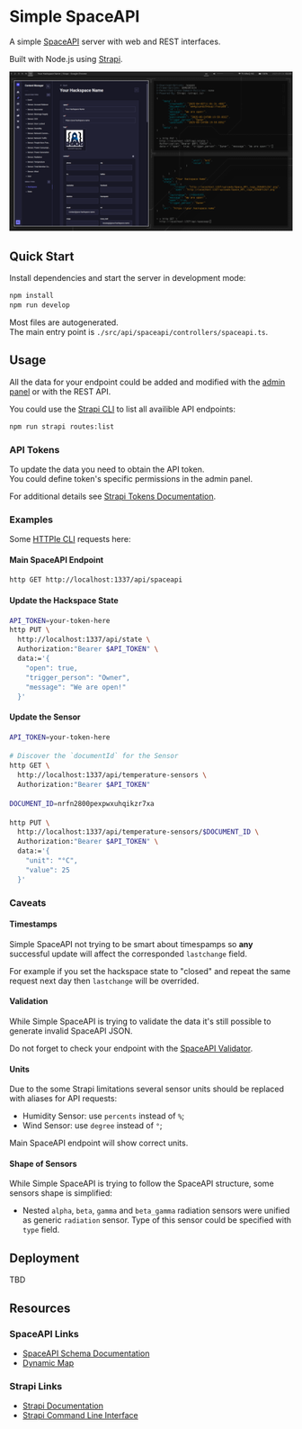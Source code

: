 # Simple SpaceAPI

A simple [SpaceAPI](https://spaceapi.io/) server with web and REST interfaces.

Built with Node.js using [Strapi](https://github.com/strapi/strapi).

![Screenshot](/docs/images/screenshot-main.png?raw=true)

## Quick Start

Install dependencies and start the server in development mode:

```sh
npm install
npm run develop
```

Most files are autogenerated.<br>
The main entry point is `./src/api/spaceapi/controllers/spaceapi.ts`.

## Usage

All the data for your endpoint could be added and modified
with the [admin panel](http://localhost:1337/admin)
or with the REST API.

You could use the [Strapi CLI](https://docs.strapi.io/cms/cli)
to list all availible API endpoints:

```sh
npm run strapi routes:list
```

### API Tokens

To update the data you need to obtain the API token.<br>
You could define token's specific permissions in the admin panel.

For additional details see
[Strapi Tokens Documentation](https://docs.strapi.io/cms/features/api-tokens).

### Examples

Some [HTTPIe CLI](https://httpie.io/cli) requests here:

#### Main SpaceAPI Endpoint

```sh
http GET http://localhost:1337/api/spaceapi
```

#### Update the Hackspace State

```sh
API_TOKEN=your-token-here
http PUT \
  http://localhost:1337/api/state \
  Authorization:"Bearer $API_TOKEN" \
  data:='{
    "open": true,
    "trigger_person": "Owner",
    "message": "We are open!"
  }'
```

#### Update the Sensor

```sh
API_TOKEN=your-token-here

# Discover the `documentId` for the Sensor
http GET \
  http://localhost:1337/api/temperature-sensors \
  Authorization:"Bearer $API_TOKEN"

DOCUMENT_ID=nrfn2800pexpwxuhqikzr7xa

http PUT \
  http://localhost:1337/api/temperature-sensors/$DOCUMENT_ID \
  Authorization:"Bearer $API_TOKEN" \
  data:='{
    "unit": "°C",
    "value": 25
  }'
```

### Caveats

#### Timestamps

Simple SpaceAPI not trying to be smart about timespamps
so **any** successful update will affect the corresponded `lastchange` field.

For example if you set the hackspace state to "closed"
and repeat the same request next day
then `lastchange` will be overrided.

#### Validation

While Simple SpaceAPI is trying to validate the data
it's still possible to generate invalid SpaceAPI JSON.

Do not forget to check your endpoint with the
[SpaceAPI Validator](https://spaceapi.io/validator/).

#### Units

Due to the some Strapi limitations
several sensor units should be replaced with aliases for API requests:

- Humidity Sensor: use `percents` instead of `%`;
- Wind Sensor: use `degree` instead of `°`;

Main SpaceAPI endpoint will show correct units.

#### Shape of Sensors

While Simple SpaceAPI is trying to follow the SpaceAPI structure,
some sensors shape is simplified:

- Nested `alpha`, `beta`, `gamma` and `beta_gamma` radiation sensors
  were unified as generic `radiation` sensor.
  Type of this sensor could be specified with `type` field.

## Deployment

TBD

## Resources

### SpaceAPI Links

- [SpaceAPI Schema Documentation](https://spaceapi.io/docs/)
- [Dynamic Map](https://mapall.space/)

### Strapi Links

- [Strapi Documentation](https://docs.strapi.io)
- [Strapi Command Line Interface](https://docs.strapi.io/dev-docs/cli)
